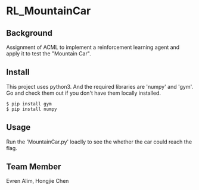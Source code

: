 # RL_MountainCar

## Background
Assignment of ACML to implement a reinforcement learning agent and apply it to test the "Mountain Car".

## Install
This project uses python3. And the required libraries are 'numpy' and 'gym'. Go and check them out if you don't have them locally installed.
```
$ pip install gym
$ pip install numpy
```
## Usage
Run the 'MountainCar.py' loaclly to see the whether the car could reach the flag.

## Team Member
Evren Alim, 
Hongjie Chen
